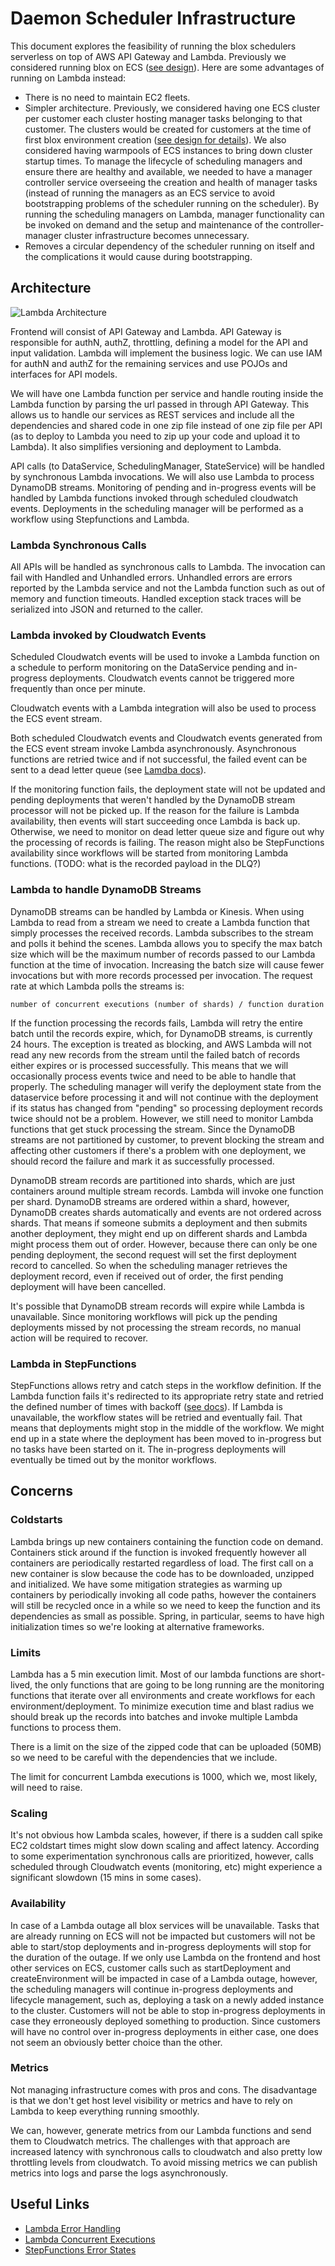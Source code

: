 # Daemon Scheduler Infrastructure

This document explores the feasibility of running the blox schedulers serverless on top of AWS API Gateway and Lambda. Previously we considered running blox on ECS ([see design](https://github.com/blox/blox/blob/dev/docs/daemon_design.md)). Here are some advantages of running on Lambda instead:

* There is no need to maintain EC2 fleets.
* Simpler architecture. Previously, we considered having one ECS cluster per customer each cluster hosting manager tasks belonging to that customer. The clusters would be created for customers at the time of first blox environment creation ([see design for details](https://github.com/blox/blox/blob/dev/docs/daemon_design.md)). We also considered having warmpools of ECS instances to bring down cluster startup times. To manage the lifecycle of scheduling managers and ensure there are healthy and available, we needed to have a manager controller service overseeing the creation and health of manager tasks (instead of running the managers as an ECS service to avoid bootstrapping problems of the scheduler running on the scheduler). By running the scheduling managers on Lambda, manager functionality can be invoked on demand and the setup and maintenance of the controller-manager cluster infrastructure becomes unnecessary.
* Removes a circular dependency of the scheduler running on itself and the complications it would cause during bootstrapping.

## Architecture

![Lambda Architecture](images/architecture_diagram_lambda.png)

Frontend will consist of API Gateway and Lambda. API Gateway is responsible for authN, authZ, throttling, defining a model for the API and input validation. Lambda will implement the business logic. We can use IAM for authN and authZ for the remaining services and use POJOs and interfaces for API models.

We will have one Lambda function per service and handle routing inside the Lambda function by parsing the url passed in through API Gateway. This allows us to handle our services as REST services and include all the dependencies and shared code in one zip file instead of one zip file per API (as to deploy to Lambda you need to zip up your code and upload it to Lambda). It also simplifies versioning and deployment to Lambda.

API calls (to DataService, SchedulingManager, StateService) will be handled by synchronous Lambda invocations. We will also use Lambda to process DynamoDB streams. Monitoring of pending and in-progress events will be handled by Lambda functions invoked through scheduled cloudwatch events. Deployments in the scheduling manager will be performed as a workflow using Stepfunctions and Lambda.

### Lambda Synchronous Calls

All APIs will be handled as synchronous calls to Lambda. The invocation can fail with Handled and Unhandled errors. Unhandled errors are errors reported by the Lambda service and not the Lambda function such as out of memory and function timeouts. Handled exception stack traces will be serialized into JSON and returned to the caller.

### Lambda invoked by Cloudwatch Events

Scheduled Cloudwatch events will be used to invoke a Lambda function on a schedule to perform monitoring on the DataService pending and in-progress deployments. Cloudwatch events cannot be triggered more frequently than once per minute.

Cloudwatch events with a Lambda integration will also be used to process the ECS event stream.

Both scheduled Cloudwatch events and Cloudwatch events generated from the ECS event stream  invoke Lambda asynchronously. Asynchronous functions are retried twice and if not successful, the failed event can be sent to a dead letter queue (see [Lamdba docs](http://docs.aws.amazon.com/lambda/latest/dg/retries-on-errors.html)).

If the monitoring function fails, the deployment state will not be updated and pending deployments that weren't handled by the DynamoDB stream processor will not be picked up. If the reason for the failure is Lambda availability, then events will start succeeding once Lambda is back up. Otherwise, we need to monitor on dead letter queue size and figure out why the processing of records is failing. The reason might also be StepFunctions availability since workflows will be started from monitoring Lambda functions. (TODO: what is the recorded payload in the DLQ?)

### Lambda to handle DynamoDB Streams

DynamoDB streams can be handled by Lambda or Kinesis. When using Lambda to read from a stream we need to create a Lambda function that simply processes the received records. Lambda subscribes to the stream and polls it behind the scenes. Lambda allows you to specify the max batch size which will be the maximum number of records passed to our Lambda function at the time of invocation. Increasing the batch size will cause fewer invocations but with more records processed per invocation. The request rate at which Lambda polls the streams is:

```
number of concurrent executions (number of shards) / function duration
```

If the function processing the records fails, Lambda will retry the entire batch until the records expire, which, for DynamoDB streams, is currently 24 hours. The exception is treated as blocking, and AWS Lambda will not read any new records from the stream until the failed batch of records either expires or is processed successfully. This means that we will occasionally process events twice and need to be able to handle that properly. The scheduling manager will verify the deployment state from the dataservice before processing it and will not continue with the deployment if its status has changed from "pending" so processing deployment records twice should not be a problem. However, we still need to monitor Lambda functions that get stuck processing the stream. Since the DynamoDB streams are not partitioned by customer, to prevent blocking the stream and affecting other customers if there's a problem with one deployment, we should record the failure and mark it as successfully processed.

DynamoDB stream records are partitioned into shards, which are just containers around multiple stream records. Lambda will invoke one function per shard. DynamoDB streams are ordered within a shard, however, DynamoDB creates shards automatically and events are not ordered across shards. That means if someone submits a deployment and then submits another deployment, they might end up on different shards and Lambda might process them out of order. However, because there can only be one pending deployment, the second request will set the first deployment record to cancelled. So when the scheduling manager retrieves the deployment record, even if received out of order, the first pending deployment will have been cancelled.

It's possible that DynamoDB stream records will expire while Lambda is unavailable. Since monitoring workflows will pick up the pending deployments missed by not processing the stream records, no manual action will be required to recover.

### Lambda in StepFunctions

StepFunctions allows retry and catch steps in the workflow definition. If the Lambda function fails it's redirected to its appropriate retry state and retried the defined number of times with backoff ([see docs](http://docs.aws.amazon.com/step-functions/latest/dg/how-step-functions-works.html)). If Lambda is unavailable, the workflow states will be retried and eventually fail. That means that deployments might stop in the middle of the workflow. We might end up in a state where the deployment has been moved to in-progress but no tasks have been started on it. The in-progress deployments will eventually be timed out by the monitor workflows.

## Concerns

### Coldstarts

Lambda brings up new containers containing the function code on demand. Containers stick around if the function is invoked frequently however all containers are periodically restarted regardless of load. The first call on a new container is slow because the code has to be downloaded, unzipped and initialized. We have some mitigation strategies as warming up containers by periodically invoking all code paths, however the containers will still be recycled once in a while so we need to keep the function and its dependencies as small as possible. Spring, in particular, seems to have high initialization times so we're looking at alternative frameworks.

### Limits

Lambda has a 5 min execution limit. Most of our lambda functions are short-lived, the only functions that are going to be long running are the monitoring functions that iterate over all environments and create workflows for each environment/deployment. To minimize execution time and blast radius we should break up the records into batches and invoke multiple Lambda functions to process them.

There is a limit on the size of the zipped code that can be uploaded (50MB) so we need to be careful with the dependencies that we include.

The limit for concurrent Lambda executions is 1000, which we, most likely, will need to raise.

### Scaling

It's not obvious how Lambda scales, however, if there is a sudden call spike EC2 coldstart times might slow down scaling and affect latency. According to some experimentation synchronous calls are prioritized, however, calls scheduled through Cloudwatch events (monitoring, etc) might experience a significant slowdown (15 mins in some cases).

### Availability

In case of a Lambda outage all blox services will be unavailable. Tasks that are already running on ECS will not be impacted but customers will not be able to start/stop deployments and in-progress deployments will stop for the duration of the outage. If we only use Lambda on the frontend and host other services on ECS, customer calls such as startDeployment and createEnvironment will be impacted in case of a Lambda outage, however, the scheduling managers will continue in-progress deployments and lifecycle management, such as, deploying a task on a newly added instance to the cluster. Customers will not be able to stop in-progress deployments in case they erroneously deployed something to production. Since customers will have no control over in-progress deployments in either case, one does not seem an obviously better choice than the other.

### Metrics

Not managing infrastructure comes with pros and cons. The disadvantage is that we don't get host level visibility or metrics and have to rely on Lambda to keep everything running smoothly.

We can, however, generate metrics from our Lambda functions and send them to Cloudwatch metrics. The challenges with that approach are increased latency with synchronous calls to cloudwatch and also pretty low throttling levels from cloudwatch. To avoid missing metrics we can publish metrics into logs and parse the logs asynchronously.

## Useful Links

* [Lambda Error Handling](http://docs.aws.amazon.com/lambda/latest/dg/retries-on-errors.html)
* [Lambda Concurrent Executions](http://docs.aws.amazon.com/lambda/latest/dg/concurrent-executions.html)
* [StepFunctions Error States](http://docs.aws.amazon.com/step-functions/latest/dg/how-step-functions-works.html)
